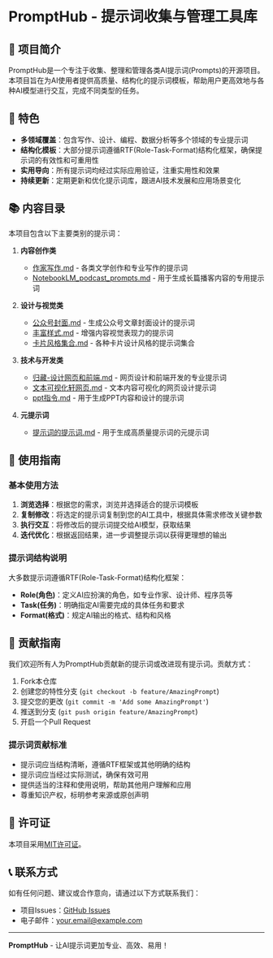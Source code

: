 # PromptHub - 提示词收集与管理工具库

## 📖 项目简介

PromptHub是一个专注于收集、整理和管理各类AI提示词(Prompts)的开源项目。本项目旨在为AI使用者提供高质量、结构化的提示词模板，帮助用户更高效地与各种AI模型进行交互，完成不同类型的任务。

## 🌟 特色

- **多领域覆盖**：包含写作、设计、编程、数据分析等多个领域的专业提示词
- **结构化模板**：大部分提示词遵循RTF(Role-Task-Format)结构化框架，确保提示词的有效性和可重用性
- **实用导向**：所有提示词均经过实际应用验证，注重实用性和效果
- **持续更新**：定期更新和优化提示词库，跟进AI技术发展和应用场景变化

## 📚 内容目录

本项目包含以下主要类别的提示词：

1. **内容创作类**
   - [作家写作.md](./作家写作.md) - 各类文学创作和专业写作的提示词
   - [NotebookLM_podcast_prompts.md](./NotebookLM_podcast_prompts.md) - 用于生成长篇播客内容的专用提示词

2. **设计与视觉类**
   - [公众号封面.md](./公众号封面.md) - 生成公众号文章封面设计的提示词
   - [丰富样式.md](./丰富样式.md) - 增强内容视觉表现力的提示词
   - [卡片风格集合.md](./卡片风格集合.md) - 各种卡片设计风格的提示词集合

3. **技术与开发类**
   - [归藏-设计网页和前端.md](./归藏-设计网页和前端.md) - 网页设计和前端开发的专业提示词
   - [文本可视化轩网页.md](./文本可视化轩网页.md) - 文本内容可视化的网页设计提示词
   - [ppt指令.md](./ppt指令.md) - 用于生成PPT内容和设计的提示词

4. **元提示词**
   - [提示词的提示词.md](./提示词的提示词.md) - 用于生成高质量提示词的元提示词

## 🚀 使用指南

### 基本使用方法

1. **浏览选择**：根据您的需求，浏览并选择适合的提示词模板
2. **复制修改**：将选定的提示词复制到您的AI工具中，根据具体需求修改关键参数
3. **执行交互**：将修改后的提示词提交给AI模型，获取结果
4. **迭代优化**：根据返回结果，进一步调整提示词以获得更理想的输出

### 提示词结构说明

大多数提示词遵循RTF(Role-Task-Format)结构化框架：

- **Role(角色)**：定义AI应扮演的角色，如专业作家、设计师、程序员等
- **Task(任务)**：明确指定AI需要完成的具体任务和要求
- **Format(格式)**：规定AI输出的格式、结构和风格

## 🤝 贡献指南

我们欢迎所有人为PromptHub贡献新的提示词或改进现有提示词。贡献方式：

1. Fork本仓库
2. 创建您的特性分支 (`git checkout -b feature/AmazingPrompt`)
3. 提交您的更改 (`git commit -m 'Add some AmazingPrompt'`)
4. 推送到分支 (`git push origin feature/AmazingPrompt`)
5. 开启一个Pull Request

### 提示词贡献标准

- 提示词应当结构清晰，遵循RTF框架或其他明确的结构
- 提示词应当经过实际测试，确保有效可用
- 提供适当的注释和使用说明，帮助其他用户理解和应用
- 尊重知识产权，标明参考来源或原创声明

## 📄 许可证

本项目采用[MIT许可证](LICENSE)。

## 📞 联系方式

如有任何问题、建议或合作意向，请通过以下方式联系我们：

- 项目Issues：[GitHub Issues](https://github.com/yourusername/PromptHub/issues)
- 电子邮件：your.email@example.com

---

**PromptHub** - 让AI提示词更加专业、高效、易用！